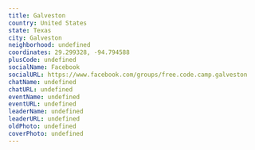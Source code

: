 ```yaml
---
title: Galveston
country: United States
state: Texas
city: Galveston
neighborhood: undefined
coordinates: 29.299328, -94.794588
plusCode: undefined
socialName: Facebook
socialURL: https://www.facebook.com/groups/free.code.camp.galveston
chatName: undefined
chatURL: undefined
eventName: undefined
eventURL: undefined
leaderName: undefined
leaderURL: undefined
oldPhoto: undefined
coverPhoto: undefined
---
```

